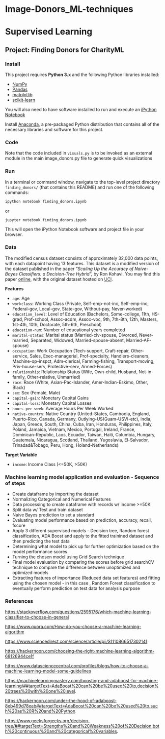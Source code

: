# Image-Donors_ML-techniques
# Supervised Learning
## Project: Finding Donors for CharityML

### Install

This project requires **Python 3.x** and the following Python libraries installed:

- [NumPy](http://www.numpy.org/)
- [Pandas](http://pandas.pydata.org)
- [matplotlib](http://matplotlib.org/)
- [scikit-learn](http://scikit-learn.org/stable/)

You will also need to have software installed to run and execute an [iPython Notebook](http://ipython.org/notebook.html)

Install [Anaconda](https://www.continuum.io/downloads), a pre-packaged Python distribution that contains all of the necessary libraries and software for this project.

### Code

Note that the code included in `visuals.py` is to be invoked as an external module in the main image_donors.py file to generate quick visualizations 

### Run

In a terminal or command window, navigate to the top-level project directory `finding_donors/` (that contains this README) and run one of the following commands:

```bash
ipython notebook finding_donors.ipynb
```  
or
```bash
jupyter notebook finding_donors.ipynb
```

This will open the iPython Notebook software and project file in your browser.

### Data

The modified census dataset consists of approximately 32,000 data points, with each datapoint having 13 features. This dataset is a modified version of the dataset published in the paper *"Scaling Up the Accuracy of Naive-Bayes Classifiers: a Decision-Tree Hybrid",* by Ron Kohavi. You may find this paper [online](https://www.aaai.org/Papers/KDD/1996/KDD96-033.pdf), with the original dataset hosted on [UCI](https://archive.ics.uci.edu/ml/datasets/Census+Income).

**Features**
- `age`: Age
- `workclass`: Working Class (Private, Self-emp-not-inc, Self-emp-inc, Federal-gov, Local-gov, State-gov, Without-pay, Never-worked)
- `education_level`: Level of Education (Bachelors, Some-college, 11th, HS-grad, Prof-school, Assoc-acdm, Assoc-voc, 9th, 7th-8th, 12th, Masters, 1st-4th, 10th, Doctorate, 5th-6th, Preschool)
- `education-num`: Number of educational years completed
- `marital-status`: Marital status (Married-civ-spouse, Divorced, Never-married, Separated, Widowed, Married-spouse-absent, Married-AF-spouse)
- `occupation`: Work Occupation (Tech-support, Craft-repair, Other-service, Sales, Exec-managerial, Prof-specialty, Handlers-cleaners, Machine-op-inspct, Adm-clerical, Farming-fishing, Transport-moving, Priv-house-serv, Protective-serv, Armed-Forces)
- `relationship`: Relationship Status (Wife, Own-child, Husband, Not-in-family, Other-relative, Unmarried)
- `race`: Race (White, Asian-Pac-Islander, Amer-Indian-Eskimo, Other, Black)
- `sex`: Sex (Female, Male)
- `capital-gain`: Monetary Capital Gains
- `capital-loss`: Monetary Capital Losses
- `hours-per-week`: Average Hours Per Week Worked
- `native-country`: Native Country (United-States, Cambodia, England, Puerto-Rico, Canada, Germany, Outlying-US(Guam-USVI-etc), India, Japan, Greece, South, China, Cuba, Iran, Honduras, Philippines, Italy, Poland, Jamaica, Vietnam, Mexico, Portugal, Ireland, France, Dominican-Republic, Laos, Ecuador, Taiwan, Haiti, Columbia, Hungary, Guatemala, Nicaragua, Scotland, Thailand, Yugoslavia, El-Salvador, Trinadad&Tobago, Peru, Hong, Holand-Netherlands)

**Target Variable**
- `income`: Income Class (<=50K, >50K)

### Machine learning model application and evaluation - Sequence of steps
- Create dataframe by importing the dataset
- Normalizing Categorical and Numerical Features
- Data processing to create dataframe with records w/ income >=50K
- Split data w/ Test and train dataset
- Naive Bayes prediction to set a standard
- Evaluating model performance based on prediction, accuracy, recall, fscore
- Apply 3 different supervised models - Decision tree, Random forest classification, ADA Boost and apply to the fitted trainined dataset and then predicting the test data 
- Determining what model to pick up for further optimization based on the model performance scores
- Turning the chosen model using Grid Search technique
- Final model evaluation by comparing the scores before grid searchCV technique to compare the difference between unoptimized and optimized models
- Extracting features of importance (Reduced data set features) and fitting using the chosen model - in this case , Random Forest classification to eventually perform prediction on test data for analysis purpose

### References

https://stackoverflow.com/questions/2595176/which-machine-learning-classifier-to-choose-in-general

https://www.quora.com/How-do-you-choose-a-machine-learning-algorithm

https://www.sciencedirect.com/science/article/pii/S1110866517302141

https://hackernoon.com/choosing-the-right-machine-learning-algorithm-68126944ce1f

https://www.datasciencecentral.com/profiles/blogs/how-to-choose-a-machine-learning-model-some-guidelines

https://machinelearningmastery.com/boosting-and-adaboost-for-machine-learning/##targetText=AdaBoost%20can%20be%20used%20to,decision%20trees%20with%20one%20level.

https://hackernoon.com/under-the-hood-of-adaboost-8eb499d78eab##targetText=AdaBoost%20can%20be%20used%20to,such%20as%20R%20and%20Python.

https://www.geeksforgeeks.org/decision-tree/##targetText=Strengths%20and%20Weakness%20of%20Decision,both%20continuous%20and%20categorical%20variables.
